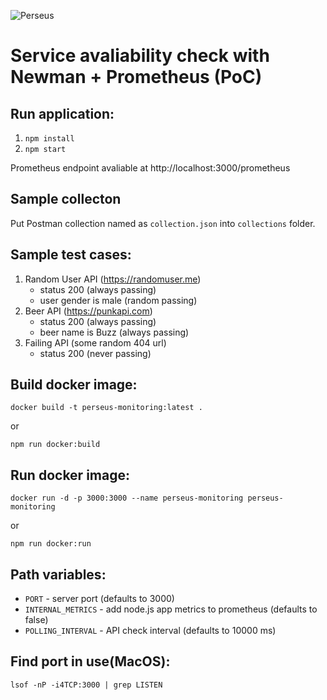 ![Perseus](https://raw.githubusercontent.com/mzezin/newman-prometheus-poc/master/logo.png "Perseus")

# Service avaliability check with Newman + Prometheus (PoC)


## Run application:
1. `npm install`
2. `npm start`

Prometheus endpoint avaliable at http://localhost:3000/prometheus

## Sample collecton

Put Postman collection named as `collection.json` into `collections` folder.

## Sample test cases:
1. Random User API (https://randomuser.me)
    - status 200 (always passing)
    - user gender is male (random passing)
2. Beer API (https://punkapi.com)
    - status 200 (always passing)
    - beer name is Buzz (always passing)
3. Failing API (some random 404 url)
    - status 200 (never passing)


## Build docker image: 

`docker build -t perseus-monitoring:latest . ` 

or 

`npm run docker:build `

## Run docker image:

`docker run -d -p 3000:3000 --name perseus-monitoring perseus-monitoring`

or 

`npm run docker:run `

## Path variables:

- `PORT` - server port (defaults to 3000)
- `INTERNAL_METRICS` - add node.js app metrics to prometheus (defaults to false)
- `POLLING_INTERVAL` - API check interval (defaults to 10000 ms) 

## Find port in use(MacOS):

`lsof -nP -i4TCP:3000 | grep LISTEN`
